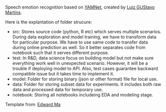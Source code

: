 Speech emotion recognition based on [YAMNet](https://blog.tensorflow.org/2021/03/transfer-learning-for-audio-data-with-yamnet.html), created by [Luiz GUStavo Martins](https://twitter.com/gusthema).

Here is the explantation of folder strucure:
- src: Stores source code (python, R etc) which serves multiple scenarios. During data exploration and model training, we have to transform data for particular purpose. We have to use same code to transfer data during online prediction as well. So it better separates code from notebook such that it serves different purpose.
- test: In R&D, data science focus on building model but not make sure everything work well in unexpected scenario. However, it will be a trouble if deploying model to API. Also, test cases guarantee backward compatible issue but it takes time to implement it.
- model: Folder for storing binary (json or other format) file for local use.
- data: Folder for storing subset data for experiments. It includes both raw data and processed data for temporary use.
- notebook: Storing all notebooks includeing EDA and modeling stage.


Template from: [Edward Ma](https://towardsdatascience.com/manage-your-data-science-project-structure-in-early-stage-95f91d4d0600)
